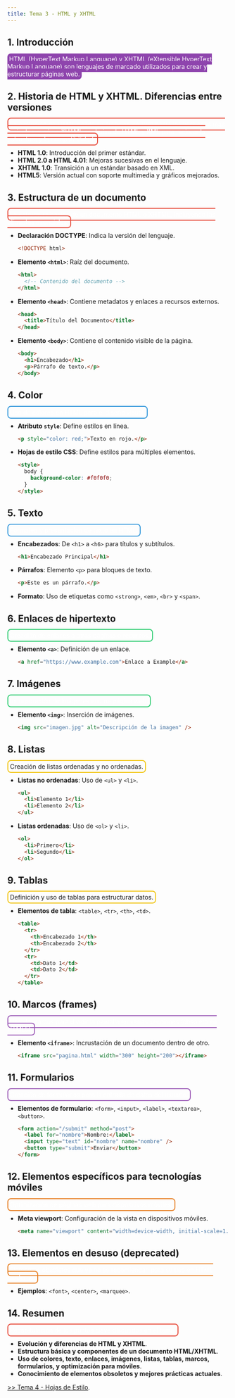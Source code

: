 ```yaml
---
title: Tema 3 - HTML y XHTML
---
```


## 1. Introducción

<span style="background-color: #8e44ad; border-radius: 8px; padding: 4px; color: white;">HTML (HyperText Markup Language) y XHTML (eXtensible HyperText Markup Language) son lenguajes de marcado utilizados para crear y estructurar páginas web.</span>

## 2. Historia de HTML y XHTML. Diferencias entre versiones

<span style="border: 2px solid #e74c3c; border-radius: 8px; padding: 4px; color: white;">La evolución de HTML desde su creación en 1991 hasta las versiones más recientes, y cómo XHTML se deriva de HTML y XML para mejorar la estructura y la compatibilidad.</span>

- **HTML 1.0**: Introducción del primer estándar.
- **HTML 2.0 a HTML 4.01**: Mejoras sucesivas en el lenguaje.
- **XHTML 1.0**: Transición a un estándar basado en XML.
- **HTML5**: Versión actual con soporte multimedia y gráficos mejorados.

## 3. Estructura de un documento

<span style="border: 2px solid #e74c3c; border-radius: 8px; padding: 4px; color: white;">La estructura básica de un documento HTML o XHTML, incluyendo las etiquetas esenciales.</span>

- **Declaración DOCTYPE**: Indica la versión del lenguaje.
  ```html
  <!DOCTYPE html>
  ```
- **Elemento `<html>`**: Raíz del documento.
  ```html
  <html>
    <!-- Contenido del documento -->
  </html>
  ```
- **Elemento `<head>`**: Contiene metadatos y enlaces a recursos externos.
  ```html
  <head>
    <title>Título del Documento</title>
  </head>
  ```
- **Elemento `<body>`**: Contiene el contenido visible de la página.
  ```html
  <body>
    <h1>Encabezado</h1>
    <p>Párrafo de texto.</p>
  </body>
  ```

## 4. Color

<span style="border: 2px solid #3498db; border-radius: 8px; padding: 4px; color: white;">Uso de colores en HTML para el diseño visual.</span>

- **Atributo `style`**: Define estilos en línea.
  ```html
  <p style="color: red;">Texto en rojo.</p>
  ```
- **Hojas de estilo CSS**: Define estilos para múltiples elementos.
  ```html
  <style>
    body {
      background-color: #f0f0f0;
    }
  </style>
  ```

## 5. Texto

<span style="border: 2px solid #3498db; border-radius: 8px; padding: 4px; color: white;">Formateo y presentación de texto en HTML.</span>

- **Encabezados**: De `<h1>` a `<h6>` para títulos y subtítulos.
  ```html
  <h1>Encabezado Principal</h1>
  ```
- **Párrafos**: Elemento `<p>` para bloques de texto.
  ```html
  <p>Este es un párrafo.</p>
  ```
- **Formato**: Uso de etiquetas como `<strong>`, `<em>`, `<br>` y `<span>`.

## 6. Enlaces de hipertexto

<span style="border: 2px solid #2ecc71; border-radius: 8px; padding: 4px; color: white;">Creación de enlaces a otras páginas o recursos.</span>

- **Elemento `<a>`**: Definición de un enlace.
  ```html
  <a href="https://www.example.com">Enlace a Example</a>
  ```

## 7. Imágenes

<span style="border: 2px solid #2ecc71; border-radius: 8px; padding: 4px; color: white;">Incorporación de imágenes en una página web.</span>

- **Elemento `<img>`**: Inserción de imágenes.
  ```html
  <img src="imagen.jpg" alt="Descripción de la imagen" />
  ```

## 8. Listas

<span style="border: 2px solid #f1c40f; border-radius: 8px; padding: 4px;">Creación de listas ordenadas y no ordenadas.</span>

- **Listas no ordenadas**: Uso de `<ul>` y `<li>`.
  ```html
  <ul>
    <li>Elemento 1</li>
    <li>Elemento 2</li>
  </ul>
  ```
- **Listas ordenadas**: Uso de `<ol>` y `<li>`.
  ```html
  <ol>
    <li>Primero</li>
    <li>Segundo</li>
  </ol>
  ```

## 9. Tablas

<span style="border: 2px solid #f1c40f; border-radius: 8px; padding: 4px;">Definición y uso de tablas para estructurar datos.</span>

- **Elementos de tabla**: `<table>`, `<tr>`, `<th>`, `<td>`.
  ```html
  <table>
    <tr>
      <th>Encabezado 1</th>
      <th>Encabezado 2</th>
    </tr>
    <tr>
      <td>Dato 1</td>
      <td>Dato 2</td>
    </tr>
  </table>
  ```

## 10. Marcos (frames)

<span style="border: 2px solid #9b59b6; border-radius: 8px; padding: 4px; color: white;">Uso de marcos para dividir la pantalla en varias secciones (obsoleto en HTML5).</span>

- **Elemento `<iframe>`**: Incrustación de un documento dentro de otro.
  ```html
  <iframe src="pagina.html" width="300" height="200"></iframe>
  ```

## 11. Formularios

<span style="border: 2px solid #9b59b6; border-radius: 8px; padding: 4px; color: white;">Creación de formularios para la entrada de datos del usuario.</span>

- **Elementos de formulario**: `<form>`, `<input>`, `<label>`, `<textarea>`, `<button>`.
  ```html
  <form action="/submit" method="post">
    <label for="nombre">Nombre:</label>
    <input type="text" id="nombre" name="nombre" />
    <button type="submit">Enviar</button>
  </form>
  ```

## 12. Elementos específicos para tecnologías móviles

<span style="border: 2px solid #e67e22; border-radius: 8px; padding: 4px; color: white;">Optimización de páginas web para dispositivos móviles.</span>

- **Meta viewport**: Configuración de la vista en dispositivos móviles.
  ```html
  <meta name="viewport" content="width=device-width, initial-scale=1.0" />
  ```

## 13. Elementos en desuso (deprecated)

<span style="border: 2px solid #e67e22; border-radius: 8px; padding: 4px; color: white;">Elementos obsoletos que ya no se recomiendan para su uso en HTML moderno.</span>

- **Ejemplos**: `<font>`, `<center>`, `<marquee>`.

## 14. Resumen

<span style="border: 2px solid #e74c3c; border-radius: 8px; padding: 4px; color: white;">Recapitulación de los puntos clave discutidos en el tema.</span>

- **Evolución y diferencias de HTML y XHTML**.
- **Estructura básica y componentes de un documento HTML/XHTML**.
- **Uso de colores, texto, enlaces, imágenes, listas, tablas, marcos, formularios, y optimización para móviles**.
- **Conocimiento de elementos obsoletos y mejores prácticas actuales**.

[ >> Tema 4 - Hojas de Estilo](../modulo1/tema4#elementos-y-estructura-de-una-hoja-de-estilos/).

##
